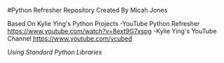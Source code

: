 #Python Refresher 
Repository Created By Micah Jones

Based On Kylie Ying's Python Projects
-YouTube Python Refresher 
https://www.youtube.com/watch?v=8ext9G7xspg
-Kylie Ying's YouTube Channel
https://www.youtube.com/ycubed 


*Using Standard Python Libraries*
